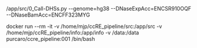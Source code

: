 

/app/src/0_Call-DHSs.py --genome=hg38 --DNaseExpAcc=ENCSR910OQF --DNaseBamAcc=ENCFF323MYG

docker run --rm -it -v /home/mjp/ccRE_pipeline/src:/app/src -v /home/mjp/ccRE_pipeline/info:/app/info -v /data:/data purcaro/ccre_pipeline:001  /bin/bash

